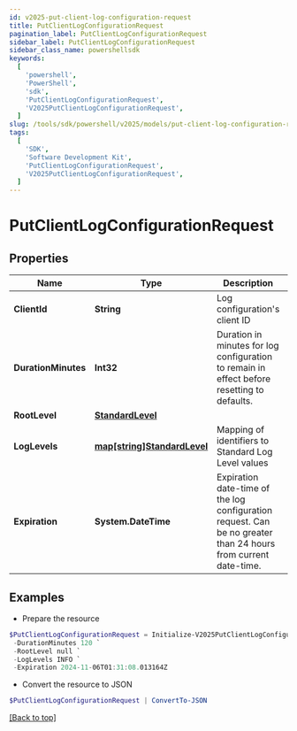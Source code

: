```yaml
---
id: v2025-put-client-log-configuration-request
title: PutClientLogConfigurationRequest
pagination_label: PutClientLogConfigurationRequest
sidebar_label: PutClientLogConfigurationRequest
sidebar_class_name: powershellsdk
keywords:
  [
    'powershell',
    'PowerShell',
    'sdk',
    'PutClientLogConfigurationRequest',
    'V2025PutClientLogConfigurationRequest',
  ]
slug: /tools/sdk/powershell/v2025/models/put-client-log-configuration-request
tags:
  [
    'SDK',
    'Software Development Kit',
    'PutClientLogConfigurationRequest',
    'V2025PutClientLogConfigurationRequest',
  ]
---
```


# PutClientLogConfigurationRequest

## Properties

| Name | Type | Description | Notes |
| --- | --- | --- | --- |
| **ClientId** | **String** | Log configuration's client ID | [optional] |
| **DurationMinutes** | **Int32** | Duration in minutes for log configuration to remain in effect before resetting to defaults. | [optional] [default to 240] |
| **RootLevel** | [**StandardLevel**](standard-level) |  | [required] |
| **LogLevels** | [**map[string]StandardLevel**](standard-level) | Mapping of identifiers to Standard Log Level values | [optional] |
| **Expiration** | **System.DateTime** | Expiration date-time of the log configuration request. Can be no greater than 24 hours from current date-time. | [optional] |

## Examples

- Prepare the resource

```powershell
$PutClientLogConfigurationRequest = Initialize-V2025PutClientLogConfigurationRequest  -ClientId 3a38a51992e8445ab51a549c0a70ee66 `
 -DurationMinutes 120 `
 -RootLevel null `
 -LogLevels INFO `
 -Expiration 2024-11-06T01:31:08.013164Z
```

- Convert the resource to JSON

```powershell
$PutClientLogConfigurationRequest | ConvertTo-JSON
```

[[Back to top]](#)
